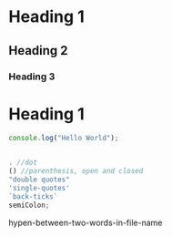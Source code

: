 # Heading 1

## Heading 2

### Heading 3



<h1>Heading 1</h1>


```js
console.log("Hello World");
```



```js

. //dot
() //parenthesis, open and closed
"double quotes"
'single-quotes'
`back-ticks`
semiColon;
```
hypen-between-two-words-in-file-name